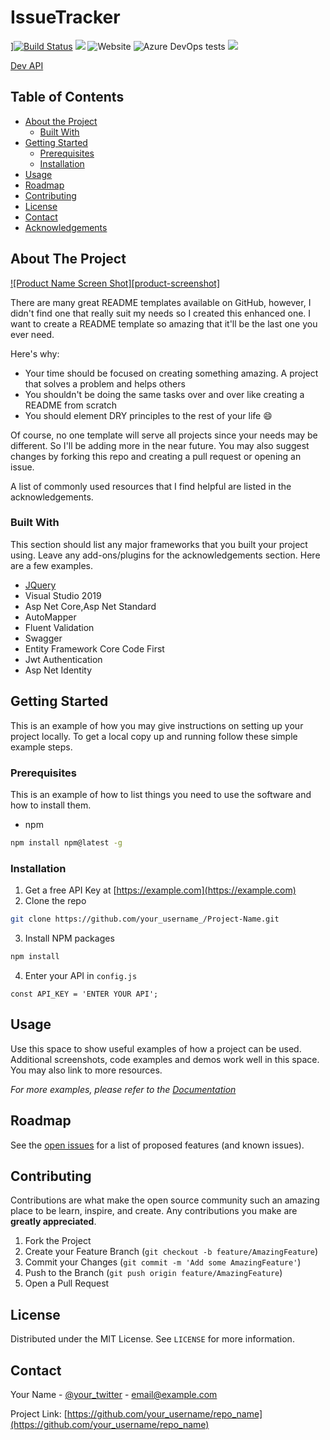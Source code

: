 # IssueTracker

][![Build Status](https://dev.azure.com/placidarebello12/placidarebello12/_apis/build/status/PlacidaRebello.IssuetTracker?branchName=master)](https://dev.azure.com/placidarebello12/placidarebello12/_build/latest?definitionId=1&branchName=master)
<a href="https://vsrm.dev.azure.com/placidarebello12/_apis/public/Release/badge/899b05e3-26fd-45ea-83d7-831236ec57a4/1/1"><img src="https://vsrm.dev.azure.com/placidarebello12/_apis/public/Release/badge/899b05e3-26fd-45ea-83d7-831236ec57a4/1/1" /></a>
![Website](https://img.shields.io/website?url=https%3A%2F%2Fdevissuetracker.azurewebsites.net%2Fswagger%2Findex.html)
![Azure DevOps tests](https://img.shields.io/azure-devops/tests/placidarebello12/placidarebello12/1)
 <a href="https://codeclimate.com/github/PlacidaRebello/IssuetTracker/maintainability"><img src="https://api.codeclimate.com/v1/badges/6ec8a1fa37a029e512da/maintainability" /></a>

<a href="https://devissuetracker.azurewebsites.net/swagger/index.html">Dev API</a>

## Table of Contents

* [About the Project](#about-the-project)
  * [Built With](#built-with)
* [Getting Started](#getting-started)
  * [Prerequisites](#prerequisites)
  * [Installation](#installation)
* [Usage](#usage)
* [Roadmap](#roadmap)
* [Contributing](#contributing)
* [License](#license)
* [Contact](#contact)
* [Acknowledgements](#acknowledgements)



<!-- ABOUT THE PROJECT -->
## About The Project

[![Product Name Screen Shot][product-screenshot]](https://example.com)

There are many great README templates available on GitHub, however, I didn't find one that really suit my needs so I created this enhanced one. I want to create a README template so amazing that it'll be the last one you ever need.

Here's why:
* Your time should be focused on creating something amazing. A project that solves a problem and helps others
* You shouldn't be doing the same tasks over and over like creating a README from scratch
* You should element DRY principles to the rest of your life :smile:

Of course, no one template will serve all projects since your needs may be different. So I'll be adding more in the near future. You may also suggest changes by forking this repo and creating a pull request or opening an issue.

A list of commonly used resources that I find helpful are listed in the acknowledgements.

### Built With
This section should list any major frameworks that you built your project using. Leave any add-ons/plugins for the acknowledgements section. Here are a few examples.
* [JQuery](https://jquery.com)
* Visual Studio 2019
* Asp Net Core,Asp Net Standard
* AutoMapper
* Fluent Validation
* Swagger
* Entity Framework Core Code First
* Jwt Authentication
* Asp Net Identity
 

<!-- GETTING STARTED -->
## Getting Started

This is an example of how you may give instructions on setting up your project locally.
To get a local copy up and running follow these simple example steps.

### Prerequisites

This is an example of how to list things you need to use the software and how to install them.
* npm
```sh
npm install npm@latest -g
```

### Installation

1. Get a free API Key at [https://example.com](https://example.com)
2. Clone the repo
```sh
git clone https://github.com/your_username_/Project-Name.git
```
3. Install NPM packages
```sh
npm install
```
4. Enter your API in `config.js`
```JS
const API_KEY = 'ENTER YOUR API';
```



<!-- USAGE EXAMPLES -->
## Usage

Use this space to show useful examples of how a project can be used. Additional screenshots, code examples and demos work well in this space. You may also link to more resources.

_For more examples, please refer to the [Documentation](https://example.com)_



<!-- ROADMAP -->
## Roadmap

See the [open issues](https://github.com/othneildrew/Best-README-Template/issues) for a list of proposed features (and known issues).



<!-- CONTRIBUTING -->
## Contributing

Contributions are what make the open source community such an amazing place to be learn, inspire, and create. Any contributions you make are **greatly appreciated**.

1. Fork the Project
2. Create your Feature Branch (`git checkout -b feature/AmazingFeature`)
3. Commit your Changes (`git commit -m 'Add some AmazingFeature'`)
4. Push to the Branch (`git push origin feature/AmazingFeature`)
5. Open a Pull Request



<!-- LICENSE -->
## License

Distributed under the MIT License. See `LICENSE` for more information.



<!-- CONTACT -->
## Contact

Your Name - [@your_twitter](https://twitter.com/your_username) - email@example.com

Project Link: [https://github.com/your_username/repo_name](https://github.com/your_username/repo_name)


